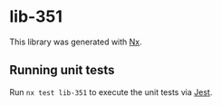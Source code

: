 # lib-351

This library was generated with [Nx](https://nx.dev).

## Running unit tests

Run `nx test lib-351` to execute the unit tests via [Jest](https://jestjs.io).
